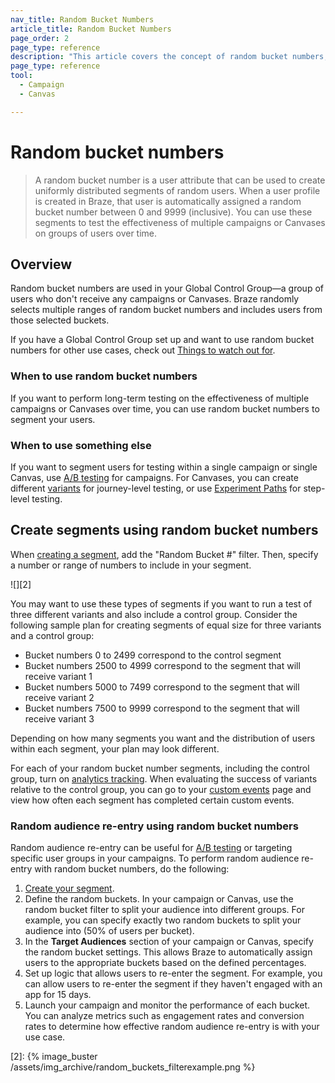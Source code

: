 ```yaml
---
nav_title: Random Bucket Numbers
article_title: Random Bucket Numbers
page_order: 2
page_type: reference
description: "This article covers the concept of random bucket numbers, and how you can use them to create variants and control groups."
page_type: reference
tool:
  - Campaign
  - Canvas

---
```


# Random bucket numbers

> A random bucket number is a user attribute that can be used to create uniformly distributed segments of random users. When a user profile is created in Braze, that user is automatically assigned a random bucket number between 0 and 9999 (inclusive). You can use these segments to test the effectiveness of multiple campaigns or Canvases on groups of users over time.

## Overview

Random bucket numbers are used in your Global Control Group&#8212;a group of users who don't receive any campaigns or Canvases. Braze randomly selects multiple ranges of random bucket numbers and includes users from those selected buckets. 

If you have a Global Control Group set up and want to use random bucket numbers for other use cases, check out [Things to watch out for]({{site.baseurl}}/user_guide/engagement_tools/testing/global_control_group/#things-to-watch-for).

### When to use random bucket numbers

If you want to perform long-term testing on the effectiveness of multiple campaigns or Canvases over time, you can use random bucket numbers to segment your users.

### When to use something else

If you want to segment users for testing within a single campaign or single Canvas, use [A/B testing]({{site.baseurl}}/user_guide/engagement_tools/testing/multivariant_testing/create_multivariate_campaign/) for campaigns. For Canvases, you can create different [variants]({{site.baseurl}}/user_guide/engagement_tools/canvas/create_a_canvas/create_a_canvas/#adding-a-variant) for journey-level testing, or use [Experiment Paths]({{site.baseurl}}/user_guide/engagement_tools/canvas/canvas_components/experiment_step/) for step-level testing.

## Create segments using random bucket numbers

When [creating a segment]({{site.baseurl}}/user_guide/engagement_tools/segments/creating_a_segment/), add the "Random Bucket #" filter. Then, specify a number or range of numbers to include in your segment.

![][2]

You may want to use these types of segments if you want to run a test of three different variants and also include a control group. Consider the following sample plan for creating segments of equal size for three variants and a control group:

- Bucket numbers 0 to 2499 correspond to the control segment
- Bucket numbers 2500 to 4999 correspond to the segment that will receive variant 1
- Bucket numbers 5000 to 7499 correspond to the segment that will receive variant 2
- Bucket numbers 7500 to 9999 correspond to the segment that will receive variant 3

Depending on how many segments you want and the distribution of users within each segment, your plan may look different.

For each of your random bucket number segments, including the control group, turn on [analytics tracking]({{site.baseurl}}/user_guide/analytics/tracking/segment_analytics_tracking/). When evaluating the success of variants relative to the control group, you can go to your [custom events]({{site.baseurl}}/user_guide/data/export_braze_data/export_custom_event_data/) page and view how often each segment has completed certain custom events.

### Random audience re-entry using random bucket numbers

Random audience re-entry can be useful for [A/B testing]({{site.baseurl}}/user_guide/engagement_tools/testing/multivariant_testing/#what-are-multivariate-and-ab-testing) or targeting specific user groups in your campaigns. To perform random audience re-entry with random bucket numbers, do the following:

1. [Create your segment]({{site.baseurl}}/user_guide/engagement_tools/segments/creating_a_segment).
2. Define the random buckets. In your campaign or Canvas, use the random bucket filter to split your audience into different groups. For example, you can specify exactly two random buckets to split your audience into (50% of users per bucket).
3. In the **Target Audiences** section of your campaign or Canvas, specify the random bucket settings. This allows Braze to automatically assign users to the appropriate buckets based on the defined percentages.
4. Set up logic that allows users to re-enter the segment. For example, you can allow users to re-enter the segment if they haven't engaged with an app for 15 days.
5. Launch your campaign and monitor the performance of each bucket. You can analyze metrics such as engagement rates and conversion rates to determine how effective random audience re-entry is with your use case.


[2]: {% image_buster /assets/img_archive/random_buckets_filterexample.png %}
